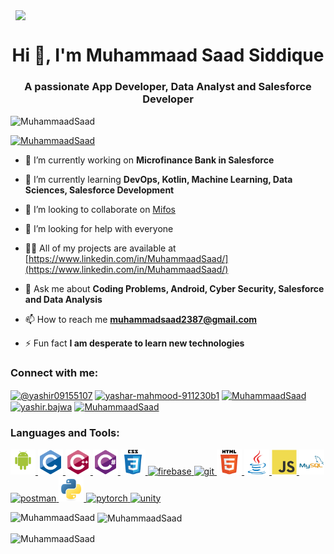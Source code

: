 <p>&nbsp; <img align = "center" src="https://github-readme-stats.vercel.app/api?username=MuhammaadSaad&show_icons=true&theme=radical"/></p>
<h1 align="center">Hi 👋, I'm Muhammaad Saad Siddique</h1>
<h3 align="center">A passionate App Developer, Data Analyst and Salesforce Developer</h3>

<p align="left"> <img src="https://komarev.com/ghpvc/?username=MuhammaadSaad&label=Profile%20views&color=0e75b6&style=flat" alt="MuhammaadSaad" /> </p>

<p align="left"> <a href="https://github.com/ryo-ma/github-profile-trophy"><img src="https://github-profile-trophy.vercel.app/?username=MuhammaadSaad" alt="MuhammaadSaad" /></a> </p>


- 🔭 I’m currently working on **Microfinance Bank in Salesforce**

- 🌱 I’m currently learning **DevOps, Kotlin, Machine Learning, Data Sciences, Salesforce Development**

- 👯 I’m looking to collaborate on [Mifos](https://mifos.org/)

- 🤝 I’m looking for help with everyone

- 👨‍💻 All of my projects are available at [https://www.linkedin.com/in/MuhammaadSaad/](https://www.linkedin.com/in/MuhammaadSaad/)

- 💬 Ask me about **Coding Problems, Android, Cyber Security, Salesforce and Data Analysis**

- 📫 How to reach me **muhammadsaad2387@gmail.com**

- ⚡ Fun fact **I am desperate to learn new technologies**

<h3 align="left">Connect with me:</h3>
<p align="left">
<a href="https://twitter.com/@saadsiddiquePak" target="blank"><img align="center" src="https://raw.githubusercontent.com/rahuldkjain/github-profile-readme-generator/master/src/images/icons/Social/twitter.svg" alt="@yashir09155107" height="30" width="40" /></a>
<a href="https://linkedin.com/in/MuhammaadSaad" target="blank"><img align="center" src="https://raw.githubusercontent.com/rahuldkjain/github-profile-readme-generator/master/src/images/icons/Social/linked-in-alt.svg" alt="yashar-mahmood-911230b1" height="30" width="40" /></a>
<a href="https://kaggle.com/muhammadsaadsiddique" target="blank"><img align="center" src="https://raw.githubusercontent.com/rahuldkjain/github-profile-readme-generator/master/src/images/icons/Social/kaggle.svg" alt="MuhammaadSaad" height="30" width="40" /></a>
<a href="https://fb.com/MuhammaadSaad" target="blank"><img align="center" src="https://raw.githubusercontent.com/rahuldkjain/github-profile-readme-generator/master/src/images/icons/Social/facebook.svg" alt="yashir.bajwa" height="30" width="40" /></a>
<a href="https://www.leetcode.com/MuhammaadSaad" target="blank"><img align="center" src="https://raw.githubusercontent.com/rahuldkjain/github-profile-readme-generator/master/src/images/icons/Social/leet-code.svg" alt="MuhammaadSaad" height="30" width="40" /></a>
</p>

<h3 align="left">Languages and Tools:</h3>
<p align="left"> <a href="https://developers.google.com/profile/u/MuhammadSaadSiddique" target="_blank"> <img src="https://raw.githubusercontent.com/devicons/devicon/master/icons/android/android-original-wordmark.svg" alt="android" width="40" height="40"/> </a>
 <a href="https://www.cprogramming.com/" target="_blank"> <img src="https://raw.githubusercontent.com/devicons/devicon/master/icons/c/c-original.svg" alt="c" width="40" height="40"/> </a>
 <a href="https://www.w3schools.com/cpp/" target="_blank"> <img src="https://raw.githubusercontent.com/devicons/devicon/master/icons/cplusplus/cplusplus-original.svg" alt="cplusplus" width="40" height="40"/> </a> 
 <a href="https://www.w3schools.com/cs/" target="_blank"> <img src="https://raw.githubusercontent.com/devicons/devicon/master/icons/csharp/csharp-original.svg" alt="csharp" width="40" height="40"/> </a> 
 <a href="https://www.w3schools.com/css/" target="_blank"> <img src="https://raw.githubusercontent.com/devicons/devicon/master/icons/css3/css3-original-wordmark.svg" alt="css3" width="40" height="40"/> </a> 
 <a href="https://firebase.google.com/" target="_blank"> <img src="https://www.vectorlogo.zone/logos/firebase/firebase-icon.svg" alt="firebase" width="40" height="40"/> </a> 
 <a href="https://git-scm.com/" target="_blank"> <img src="https://www.vectorlogo.zone/logos/git-scm/git-scm-icon.svg" alt="git" width="40" height="40"/> </a> 
 <a href="https://www.w3.org/html/" target="_blank"> <img src="https://raw.githubusercontent.com/devicons/devicon/master/icons/html5/html5-original-wordmark.svg" alt="html5" width="40" height="40"/> </a> 
 <a href="https://www.java.com" target="_blank"> <img src="https://raw.githubusercontent.com/devicons/devicon/master/icons/java/java-original.svg" alt="java" width="40" height="40"/> </a> 
 <a href="https://developer.mozilla.org/en-US/docs/Web/JavaScript" target="_blank"> <img src="https://raw.githubusercontent.com/devicons/devicon/master/icons/javascript/javascript-original.svg" alt="javascript" width="40" height="40"/> </a> 
<a href="https://www.mysql.com/" target="_blank"> <img src="https://raw.githubusercontent.com/devicons/devicon/master/icons/mysql/mysql-original-wordmark.svg" alt="mysql" width="40" height="40"/> </a>
 <a href="https://postman.com" target="_blank"> <img src="https://www.vectorlogo.zone/logos/getpostman/getpostman-icon.svg" alt="postman" width="40" height="40"/> </a> 
 <a href="https://www.python.org" target="_blank"> <img src="https://raw.githubusercontent.com/devicons/devicon/master/icons/python/python-original.svg" alt="python" width="40" height="40"/> </a>
 <a href="https://pytorch.org/" target="_blank"> <img src="https://www.vectorlogo.zone/logos/pytorch/pytorch-icon.svg" alt="pytorch" width="40" height="40"/> </a> <a href="https://unity.com/" target="_blank"> <img src="https://www.vectorlogo.zone/logos/unity3d/unity3d-icon.svg" alt="unity" width="40" height="40"/> </a> </p>

<p><img align="left" src="https://github-readme-stats.vercel.app/api/top-langs?username=MuhammaadSaad&show_icons=true&locale=en&layout=compact" alt="MuhammaadSaad" /></p>

<p>&nbsp;<img align="center" src="https://github-readme-stats.vercel.app/api?username=MuhammaadSaad&show_icons=true&locale=en" alt="MuhammaadSaad" /></p>

<p><img align="center" src="https://github-readme-streak-stats.herokuapp.com/?user=MuhammaadSaad&" alt="MuhammaadSaad" /></p>
